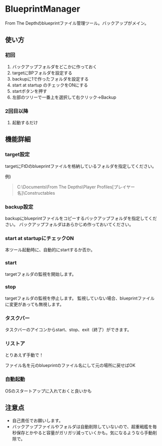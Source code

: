# BlueprintManager
From The Depthのblueprintファイル管理ツール。バックアップがメイン。

## 使い方
### 初回
1. バックアップフォルダをどこかに作っておく
2. targetにBPフォルダを設定する
3. backupに1で作ったフォルダを設定する
4. start at startup のチェックをONにする
5. startボタンを押す
6. 左部のツリーで一番上を選択して右クリック→Backup

### 2回目以降
1. 起動するだけ

## 機能詳細
### target設定
targetにFtDのblueprintファイルを格納しているフォルダを指定してください。

例)
> C:\Documents\From The Depths\Player Profiles\[プレイヤー名]\Constructables

### backup設定
backupにblueprintファイルをコピーするバックアップフォルダを指定してください。
バックアップフォルダはあらかじめ作っておいてください。

### start at startupにチェックON
本ツール起動時に、自動的にstartするか否か。

### start
targetフォルダの監視を開始します。

### stop
targetフォルダの監視を停止します。
監視していない場合、blueprintファイルに変更があっても無視します。

### タスクバー
タスクバーのアイコンからstart、stop、exit（終了）ができます。

### リストア
とりあえず手動で！

ファイル名を元のblueprintのファイル名にして元の場所に戻せばOK

### 自動起動
OSのスタートアップに入れておくと良いかも

## 注意点
* 自己責任でお願いします。
* バックアップファイルやフォルダは自動削除していないので、超重戦艦を毎秒保存とかやると容量がガリガリ減っていくかも。気になるようなら手動削除で。


